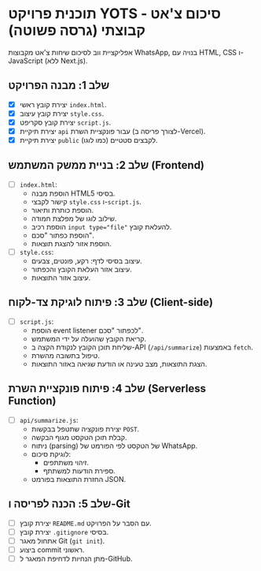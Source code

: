 # תוכנית פרויקט YOTS - סיכום צ'אט קבוצתי (גרסה פשוטה)

אפליקציית ווב לסיכום שיחות צ'אט מקבוצות WhatsApp, בנויה עם HTML, CSS ו-JavaScript (ללא Next.js).

## שלב 1: מבנה הפרויקט

- [x] יצירת קובץ ראשי `index.html`.
- [x] יצירת קובץ עיצוב `style.css`.
- [x] יצירת קובץ סקריפט `script.js`.
- [x] יצירת תיקיית `api` עבור פונקציית השרת (לצורך פריסה ב-Vercel).
- [x] יצירת תיקיית `public` לקבצים סטטיים (כמו לוגו).

## שלב 2: בניית ממשק המשתמש (Frontend)

- [ ] `index.html`:
    - הוספת מבנה HTML5 בסיסי.
    - קישור לקבצי `style.css` ו-`script.js`.
    - הוספת כותרת ותיאור.
    - שילוב לוגו של מפלצת חמודה.
    - הוספת רכיב `input type="file"` להעלאת קובץ.
    - הוספת כפתור "סכם".
    - הוספת אזור להצגת תוצאות.
- [ ] `style.css`:
    - עיצוב בסיסי לדף: רקע, פונטים, צבעים.
    - עיצוב אזור העלאת הקובץ והכפתור.
    - עיצוב אזור התוצאות.

## שלב 3: פיתוח לוגיקת צד-לקוח (Client-side)

- [ ] `script.js`:
    - הוספת event listener לכפתור "סכם".
    - קריאת הקובץ שהועלה על ידי המשתמש.
    - שליחת תוכן הקובץ לנקודת הקצה ב-API (`/api/summarize`) באמצעות `fetch`.
    - טיפול בתשובה מהשרת.
    - הצגת התוצאות, מצב טעינה או הודעת שגיאה באזור התוצאות.

## שלב 4: פיתוח פונקציית השרת (Serverless Function)

- [ ] `api/summarize.js`:
    - יצירת פונקציה שתטפל בבקשות `POST`.
    - קבלת תוכן הטקסט מגוף הבקשה.
    - ניתוח (parsing) של הטקסט לפי הפורמט של WhatsApp.
    - לוגיקת סיכום:
        - זיהוי משתתפים.
        - ספירת הודעות למשתתף.
    - החזרת התוצאות בפורמט JSON.

## שלב 5: הכנה לפריסה ו-Git

- [ ] יצירת קובץ `README.md` עם הסבר על הפרויקט.
- [ ] יצירת קובץ `.gitignore` בסיסי.
- [ ] אתחול מאגר Git (`git init`).
- [ ] ביצוע commit ראשוני.
- [ ] מתן הנחיות לדחיפת המאגר ל-GitHub.